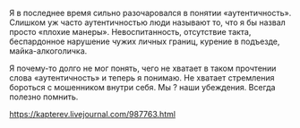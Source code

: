 Я в последнее время сильно разочаровался в понятии «аутентичность». Слишком уж часто аутентичностью люди называют то, что я бы назвал просто «плохие манеры». Невоспитанность, отсутствие такта, беспардонное нарушение чужих личных границ, курение в подъезде, майка-алкоголичка.

Я почему-то долго не мог понять, чего не хватает в таком прочтении слова «аутентичность» и теперь я понимаю. Не хватает стремления бороться с мошенником внутри себя. Мы ? наши убеждения. Всегда полезно помнить.

https://kapterev.livejournal.com/987763.html